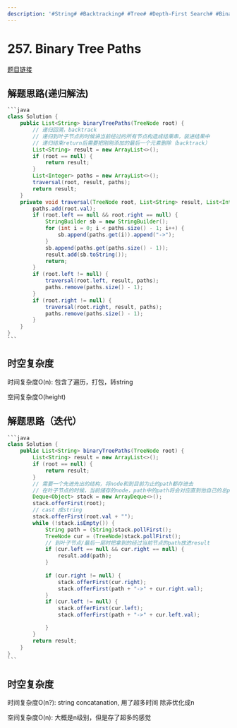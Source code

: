 ```yaml
---
description: '#String# #Backtracking# #Tree# #Depth-First Search# #Binary Tree#'
---
```


# 257. Binary Tree Paths

[题目链接](https://leetcode.com/problems/binary-tree-paths/description/)

## 解题思路(递归解法)

````java
```java
class Solution {
    public List<String> binaryTreePaths(TreeNode root) {
        // 递归回溯，backtrack
        // 递归到叶子节点的时候讲当前经过的所有节点构造成结果串，装进结果中
        // 递归结束return后需要把刚刚添加的最后一个元素删除（backtrack）
        List<String> result = new ArrayList<>();
        if (root == null) {
            return result;
        }
        List<Integer> paths = new ArrayList<>();
        traversal(root, result, paths);
        return result;
    }
    private void traversal(TreeNode root, List<String> result, List<Integer> paths) {
        paths.add(root.val);
        if (root.left == null && root.right == null) {
            StringBuilder sb = new StringBuilder();
            for (int i = 0; i < paths.size() - 1; i++) {
                sb.append(paths.get(i)).append("->");
            }
            sb.append(paths.get(paths.size() - 1));
            result.add(sb.toString());
            return;
        }
        if (root.left != null) {
            traversal(root.left, result, paths);
            paths.remove(paths.size() - 1);
        }
        if (root.right != null) {
            traversal(root.right, result, paths);
            paths.remove(paths.size() - 1);
        }
    }
}
```
````

## 时空复杂度

时间复杂度O(n): 包含了遍历，打包，转string

空间复杂度O(height)

## 解题思路（迭代）

````java
```java
class Solution {
    public List<String> binaryTreePaths(TreeNode root) {
        List<String> result = new ArrayList<>();
        if (root == null) {
            return result;
        }
        // 需要一个先进先出的结构，将node和到目前为止的path都存进去
        // 在叶子节点的时候，当前储存的node，path中的path将会对应直到他自己的总path
        Deque<Object> stack = new ArrayDeque<>();
        stack.offerFirst(root);
        // cast 成string
        stack.offerFirst(root.val + "");
        while (!stack.isEmpty()) {
            String path = (String)stack.pollFirst();
            TreeNode cur = (TreeNode)stack.pollFirst();
            // 到叶子节点/最后一层时把拿到的经过当前节点的path放进result
            if (cur.left == null && cur.right == null) {
                result.add(path);
            }
            
            if (cur.right != null) {
                stack.offerFirst(cur.right);
                stack.offerFirst(path + "->" + cur.right.val);
            }
            if (cur.left != null) {
                stack.offerFirst(cur.left);
                stack.offerFirst(path + "->" + cur.left.val);

            }
        }
        return result;
    }
}
```
````

## 时空复杂度

时间复杂度O(n?): string concatanation, 用了超多时间 除非优化成n

空间复杂度O(n): 大概是n级别，但是存了超多的感觉
